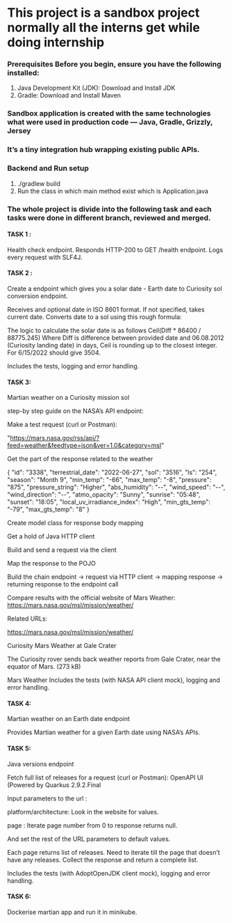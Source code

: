 
# This project is a sandbox project normally all the interns get while doing internship

### Prerequisites Before you begin, ensure you have the following installed:
1. Java Development Kit (JDK): Download and Install JDK
2. Gradle: Download and Install Maven

### Sandbox application is created with the same technologies what were used in production code — Java, Gradle, Grizzly, Jersey

### It’s a tiny integration hub wrapping existing public APIs.

### Backend and Run setup
1. ./gradlew build
2. Run the class in which main method exist which is Application.java

### The whole project is divide into the following task and each tasks were done in different branch, reviewed and merged.
#### TASK 1 :

Health check endpoint. Responds HTTP-200 to GET /health endpoint. Logs every request with SLF4J.

#### TASK 2 :

Create a endpoint which gives you a solar date - Earth date to Curiosity sol conversion endpoint.

Receives and optional date in ISO 8601 format. If not specified, takes current date. Converts date to a sol using this rough formula:


The logic to calculate the solar date is as follows
Ceil(Diff * 86400 / 88775.245)
Where Diff is difference between provided date and 06.08.2012 (Curiosity landing date) in days, Ceil is rounding up to the closest integer. For 6/15/2022 should give 3504.

Includes the tests, logging and error handling.

#### TASK 3:

Martian weather on a Curiosity mission sol

step-by step guide on the NASA’s API endpoint:

Make a test request (curl or Postman):

"https://mars.nasa.gov/rss/api/?feed=weather&feedtype=json&ver=1.0&category=msl"

Get the part of the response related to the weather

{
"id": "3338",
"terrestrial_date": "2022-06-27",
"sol": "3516",
"ls": "254",
"season": "Month 9",
"min_temp": "-66",
"max_temp": "-8",
"pressure": "875",
"pressure_string": "Higher",
"abs_humidity": "--",
"wind_speed": "--",
"wind_direction": "--",
"atmo_opacity": "Sunny",
"sunrise": "05:48",
"sunset": "18:05",
"local_uv_irradiance_index": "High",
"min_gts_temp": "-79",
"max_gts_temp": "8"
}

Create model class for response body mapping

Get a hold of Java HTTP client

Build and send a request via the client

Map the response to the POJO

Build the chain endpoint → request via HTTP client → mapping response → returning response to the endpoint call

Compare results with the official website of Mars Weather: https://mars.nasa.gov/msl/mission/weather/


Related URLs:

https://mars.nasa.gov/msl/mission/weather/

Curiosity Mars Weather at Gale Crater

The Curiosity rover sends back weather reports from Gale Crater, near the equator of Mars. (273 kB)

Mars Weather
Includes the tests (with NASA API client mock), logging and error handling.


#### TASK 4:

Martian weather on an Earth date endpoint

Provides Martian weather for a given Earth date using NASA’s APIs.

#### TASK 5:

Java versions endpoint

Fetch full list of releases for a request (curl or Postman): OpenAPI UI (Powered by Quarkus 2.9.2.Final

Input parameters to the url :

platform/architecture: Look in the website for values.

page : Iterate page number from 0 to response returns null.

And set the rest of the URL parameters to default values.

Each page returns list of releases. Need to iterate till the page that doesn’t have any releases. Collect the response and return a complete list.

Includes the tests (with AdoptOpenJDK client mock), logging and error handling.

#### TASK 6:
Dockerise martian app and run it in minikube.
